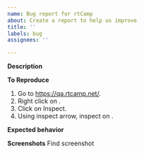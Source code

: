 ```yaml
---
name: Bug report for rtCamp
about: Create a report to help us improve
title: ''
labels: bug
assignees: ''

---
```


**Description**


**To Reproduce**
1. Go to https://qa.rtcamp.net/.
2. Right click on .
3. Click on Inspect.
4. Using inspect arrow, inspect on .

**Expected behavior**


**Screenshots**
Find screenshot


